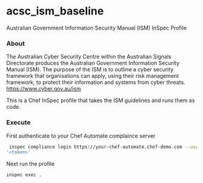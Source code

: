 # acsc_ism_baseline
Australian Government Information Security Manual (ISM) InSpec Profile

### About
The Australian Cyber Security Centre within the Australian Signals Directorate produces the Australian Government Information Security Manual (ISM). The purpose of the ISM is to outline a cyber security framework that organisations can apply, using their risk management framework, to protect their information and systems from cyber threats.
https://www.cyber.gov.au/ism

This is a Chef InSpec profile that takes the ISM guidelines and runs them as code.

### Execute
First authenticate to your Chef Automate complaince server
```bash
 inspec compliance login https://your-chef-automate.chef-demo.com --user admin --insecure --token
'<token>'
```

Next run the profile
```bash
inspec exec .
```
